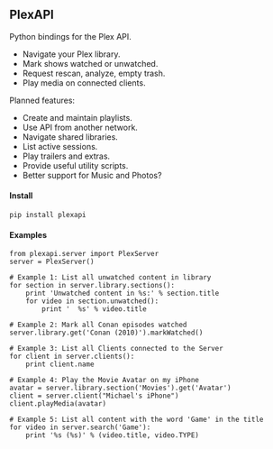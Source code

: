 ## PlexAPI ##
Python bindings for the Plex API.

* Navigate your Plex library.
* Mark shows watched or unwatched.
* Request rescan, analyze, empty trash.
* Play media on connected clients.

Planned features:

* Create and maintain playlists.
* Use API from another network.
* Navigate shared libraries.
* List active sessions.
* Play trailers and extras.
* Provide useful utility scripts.
* Better support for Music and Photos?

#### Install ###

    pip install plexapi

#### Examples ####

    from plexapi.server import PlexServer
    server = PlexServer()

    # Example 1: List all unwatched content in library
    for section in server.library.sections():
        print 'Unwatched content in %s:' % section.title
        for video in section.unwatched():
            print '  %s' % video.title

    # Example 2: Mark all Conan episodes watched
    server.library.get('Conan (2010)').markWatched()

    # Example 3: List all Clients connected to the Server
    for client in server.clients():
        print client.name

    # Example 4: Play the Movie Avatar on my iPhone
    avatar = server.library.section('Movies').get('Avatar')
    client = server.client("Michael's iPhone")
    client.playMedia(avatar)

    # Example 5: List all content with the word 'Game' in the title
    for video in server.search('Game'):
        print '%s (%s)' % (video.title, video.TYPE)
    
    
   

    
    

